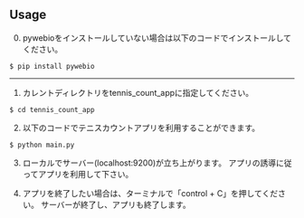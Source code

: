 ## Usage

0. pywebioをインストールしていない場合は以下のコードでインストールしてください。
```
$ pip install pywebio
```
------------------------------------------------------------------------------------------------------

1. カレントディレクトリをtennis_count_appに指定してください。
```
$ cd tennis_count_app
```

2. 以下のコードでテニスカウントアプリを利用することができます。
```
$ python main.py
```

3. ローカルでサーバー(localhost:9200)が立ち上がります。
アプリの誘導に従ってアプリを利用して下さい。

4. アプリを終了したい場合は、ターミナルで「control + C」を押してください。
サーバーが終了し、アプリも終了します。
